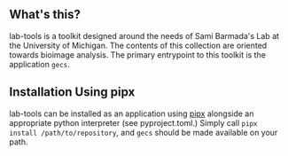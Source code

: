 ## What's this?

lab-tools is a toolkit designed around the needs of Sami Barmada's Lab at
the University of Michigan. The contents of this collection are oriented
towards bioimage analysis. The primary entrypoint to this toolkit is the
application `gecs`.

## Installation Using pipx

lab-tools can be installed as an application using [pipx](https://pypa.github.io/pipx/)
alongside an appropriate python interpreter (see pyproject.toml.) Simply
call `pipx install /path/to/repository`, and `gecs` should be made
available on your path.